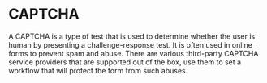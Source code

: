# CAPTCHA

A CAPTCHA is a type of test that is used to determine whether the user is human by presenting a challenge-response test. It is often used in online forms to prevent spam and abuse. There are various third-party CAPTCHA service providers that are supported out of the box, use them to set a workflow that will protect the form from such abuses.

<!--@include: ./_partials/element-hcaptcha.md-->
<!--@include: ./_partials/element-recaptcha.md-->
<!--@include: ./_partials/element-fcaptcha.md-->
<!--@include: ./_partials/element-turnstile.md-->
